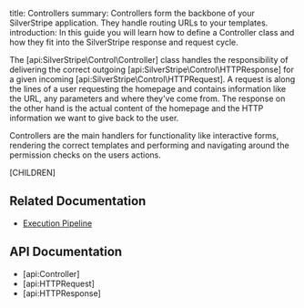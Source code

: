 title: Controllers
summary: Controllers form the backbone of your SilverStripe application. They handle routing URLs to your templates.
introduction: In this guide you will learn how to define a Controller class and how they fit into the SilverStripe response and request cycle.

The [api:SilverStripe\Control\Controller] class handles the responsibility of delivering the correct outgoing [api:SilverStripe\Control\HTTPResponse] for a 
given incoming [api:SilverStripe\Control\HTTPRequest]. A request is along the lines of a user requesting the homepage and contains 
information like the URL, any parameters and where they've come from. The response on the other hand is the actual 
content of the homepage and the HTTP information we want to give back to the user.

Controllers are the main handlers for functionality like interactive forms, rendering the correct templates and 
performing and navigating around the permission checks on the users actions.

[CHILDREN]

## Related Documentation

* [Execution Pipeline](../execution_pipeline)

## API Documentation

* [api:Controller]
* [api:HTTPRequest]
* [api:HTTPResponse]
